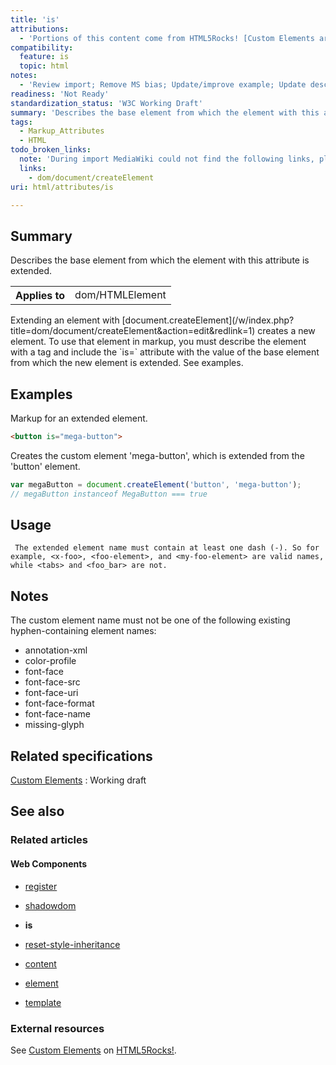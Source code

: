 ```yaml
---
title: 'is'
attributions:
  - 'Portions of this content come from HTML5Rocks! [Custom Elements article](http://www.html5rocks.com/en/tutorials/webcomponents/customelements/)'
compatibility:
  feature: is
  topic: html
notes:
  - 'Review import; Remove MS bias; Update/improve example; Update descriptions; Fix lists & compatibility info'
readiness: 'Not Ready'
standardization_status: 'W3C Working Draft'
summary: 'Describes the base element from which the element with this attribute is extended.'
tags:
  - Markup_Attributes
  - HTML
todo_broken_links:
  note: 'During import MediaWiki could not find the following links, please fix and adjust this list.'
  links:
    - dom/document/createElement
uri: html/attributes/is

---
```

## Summary

Describes the base element from which the element with this attribute is extended.

<table class="wikitable">
<tr>
<th>
Applies to

</th>
<td>
dom/HTMLElement

</td>
</tr>
</table>
Extending an element with [document.createElement](/w/index.php?title=dom/document/createElement&action=edit&redlink=1) creates a new element. To use that element in markup, you must describe the element with a tag and include the `is=` attribute with the value of the base element from which the new element is extended. See examples.

## Examples

Markup for an extended element.

``` html
<button is="mega-button">
```

Creates the custom element 'mega-button', which is extended from the 'button' element.

``` js
var megaButton = document.createElement('button', 'mega-button');
// megaButton instanceof MegaButton === true
```

## Usage

     The extended element name must contain at least one dash (-). So for example, <x-foo>, <foo-element>, and <my-foo-element> are valid names, while <tabs> and <foo_bar> are not.

## Notes

The custom element name must not be one of the following existing hyphen-containing element names:

-   annotation-xml
-   color-profile
-   font-face
-   font-face-src
-   font-face-uri
-   font-face-format
-   font-face-name
-   missing-glyph

## Related specifications

[Custom Elements](https://dvcs.w3.org/hg/webcomponents/raw-file/tip/spec/custom/index.html)
:   Working draft

## See also

### Related articles

#### Web Components

-   [register](/dom/Document/register)

-   [shadowdom](/dom/shadowdom)

-   **is**

-   [reset-style-inheritance](/html/attributes/reset-style-inheritance)

-   [content](/html/elements/content)

-   [element](/html/elements/element)

-   [template](/html/elements/template)

### External resources

See [Custom Elements](http://www.html5rocks.com/en/tutorials/webcomponents/customelements/) on [HTML5Rocks!](http://www.html5rocks.com).
